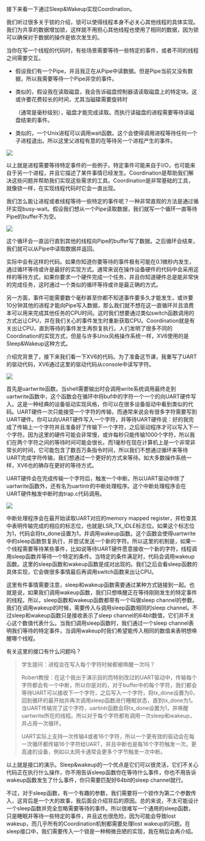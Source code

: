 接下来看一下通过Sleep&Wakeup实现Coordination。

我们听过很多关于锁的介绍，锁可以使得线程本身不必关心其他线程的具体实现。我们为共享的数据增加锁，这样就不用担心其他线程也使用了相同的数据，因为锁可以确保对于数据的操作是依次发生的。

当你在写一个线程的代码时，有些场景需要等待一些特定的事件，或者不同的线程之间需要交互。

- 假设我们有一个Pipe，并且我正在从Pipe中读数据。但是Pipe当前又没有数据，所以我需要等待一个Pipe非空的事件。
    
- 类似的，假设我在读取磁盘，我会告诉磁盘控制器请读取磁盘上的特定块。这或许要花费较长的时间，尤其当磁碟需要旋转时
    
    （通常是毫秒级别），磁盘才能完成读取。而执行读磁盘的进程需要等待读磁盘结束的事件。
    
- 类似的，一个Unix进程可以调用wait函数。这个会使得调用进程等待任何一个子进程退出。所以这里父进程有意的在等待另一个进程产生的事件。
    

[![](https://github.com/huihongxiao/MIT6.S081/raw/master/.gitbook/assets/image%20(499).png)](https://github.com/huihongxiao/MIT6.S081/blob/master/.gitbook/assets/image%20\(499\).png)

以上就是进程需要等待特定事件的一些例子。特定事件可能来自于I/O，也可能来自于另一个进程，并且它描述了某件事情已经发生。Coordination是帮助我们解决这些问题并帮助我们实现这些需求的工具。Coordination是非常基础的工具，就像锁一样，在实现线程代码时它会一直出现。

我们怎么能让进程或者线程等待一些特定的事件呢？一种非常直观的方法是通过循环实现busy-wait。假设我们想从一个Pipe读取数据，我们就写一个循环一直等待Pipe的buffer不为空。

[![](https://github.com/huihongxiao/MIT6.S081/raw/master/.gitbook/assets/image%20(590).png)](https://github.com/huihongxiao/MIT6.S081/blob/master/.gitbook/assets/image%20\(590\).png)

这个循环会一直运行直到其他的线程向Pipe的buffer写了数据。之后循环会结束，我们就可以从Pipe中读取数据并返回。

实际中会有这样的代码。如果你知道你要等待的事件极有可能在0.1微秒内发生，通过循环等待或许是最好的实现方式。通常来说在操作设备硬件的代码中会采用这样的等待方式，如果你要求一个硬件完成一个任务，并且你知道硬件总是能非常快的完成任务，这时通过一个类似的循环等待或许是最正确的方式。

另一方面，事件可能需要数个毫秒甚至你都不知道事件要多久才能发生，或许要10分钟其他的进程才能向Pipe写入数据，那么我们就不想在这一直循环并且浪费本可以用来完成其他任务的CPU时间。这时我们想要通过类似switch函数调用的方式出让CPU，并在我们关心的事件发生时重新获取CPU。Coordination就是有关出让CPU，直到等待的事件发生再恢复执行。人们发明了很多不同的Coordination的实现方式，但是与许多Unix风格操作系统一样，XV6使用的是Sleep&Wakeup这种方式。

介绍完背景了，接下来我们看一下XV6的代码。为了准备这节课，我重写了UART的驱动代码，XV6通过这里的驱动代码从console中读写字符。

[![](https://github.com/huihongxiao/MIT6.S081/raw/master/.gitbook/assets/image%20(576).png)](https://github.com/huihongxiao/MIT6.S081/blob/master/.gitbook/assets/image%20\(576\).png)

首先是uartwrite函数。当shell需要输出时会调用write系统调用最终走到uartwrite函数中，这个函数会在循环中将buf中的字符一个一个的向UART硬件写入。这是一种经典的设备驱动实现风格，你可以在很多设备驱动中看到类似的代码。UART硬件一次只能接受一个字符的传输，而通常来说会有很多字符需要写到UART硬件。你可以向UART硬件写入一个字符，并等待UART硬件说：好的我完成了传输上一个字符并且准备好了传输下一个字符，之后驱动程序才可以写入下一个字符。因为这里的硬件可能会非常慢，或许每秒只能传输1000个字符，所以我们在两个字符之间的等待时间可能会很长。而1毫秒在现在计算机上是一个非常非常长的时间，它可能包含了数百万条指令时间，所以我们不想通过循环来等待UART完成字符传输，我们想通过一个更好的方式来等待。如大多数操作系统一样，XV6也的确存在更好的等待方式。

UART硬件会在完成传输一个字符后，触发一个中断。所以UART驱动中除了uartwrite函数外，还有名为uartintr的中断处理程序。这个中断处理程序会在UART硬件触发中断时由trap.c代码调用。

[![](https://github.com/huihongxiao/MIT6.S081/raw/master/.gitbook/assets/image%20(496).png)](https://github.com/huihongxiao/MIT6.S081/blob/master/.gitbook/assets/image%20\(496\).png)

中断处理程序会在最开始读取UART对应的memory mapped register，并检查其中表明传输完成的相应的标志位，也就是LSR_TX_IDLE标志位。如果这个标志位为1，代码会将tx_done设置为1，并调用wakeup函数。这个函数会使得uartwrite中的sleep函数恢复执行，并尝试发送一个新的字符。所以这里的机制是，如果一个线程需要等待某些事件，比如说等待UART硬件愿意接收一个新的字符，线程调用sleep函数并等待一个特定的条件。当特定的条件满足时，代码会调用wakeup函数。这里的sleep函数和wakeup函数是成对出现的。我们之后会看sleep函数的具体实现，它会做很多事情最后再调用switch函数来出让CPU。

这里有件事情需要注意，sleep和wakeup函数需要通过某种方式链接到一起。也就是说，如果我们调用wakeup函数，我们只想唤醒正在等待刚刚发生的特定事件的线程。所以，sleep函数和wakeup函数都带有一个叫做sleep channel的参数。我们在调用wakeup的时候，需要传入与调用sleep函数相同的sleep channel。不过sleep和wakeup函数只是接收表示了sleep channel的64bit数值，它们并不关心这个数值代表什么。当我们调用sleep函数时，我们通过一个sleep channel表明我们等待的特定事件，当调用wakeup时我们希望能传入相同的数值来表明想唤醒哪个线程。

有关这里的接口有什么问题吗？

> 学生提问：进程会在写入每个字符时候都被唤醒一次吗？
> 
> Robert教授：在这个我出于演示目的而特别改过的UART驱动中，传输每个字符都会有一个中断，所以你是对的，对于buffer中的每个字符，我们都会等待UART可以接收下一个字符，之后写入一个字符，将tx_done设置为0，回到循环的最开始并再次调用sleep函数进行睡眠状态，直到tx_done为1。当UART传输完了这个字符，uartintr函数会将tx_done设置为1，并唤醒uartwrite所在的线程。所以对于每个字符都有调用一次sleep和wakeup，并占用一次循环。
> 
> UART实际上支持一次传输4或者16个字符，所以一个更有效的驱动会在每一次循环都传输16个字符给UART，并且中断也是每16个字符触发一次。更高速的设备，例如以太网卡通常会更多个字节触发一次中断。

以上就是接口的演示。Sleep&wakeup的一个优点是它们可以很灵活，它们不关心代码正在执行什么操作，你不用告诉sleep函数你在等待什么事件，你也不用告诉wakeup函数发生了什么事件，你只需要匹配好64bit的sleep channel就行。

不过，对于sleep函数，有一个有趣的参数，我们需要将一个锁作为第二个参数传入，这背后是一个大的故事，我后面会介绍背后的原因。总的来说，不太可能设计一个sleep函数并完全忽略需要等待的事件。所以很难写一个通用的sleep函数，只是睡眠并等待一些特定的事件，并且这也很危险，因为可能会导致lost wakeup，而几乎所有的Coordination机制都需要处理lost wakeup的问题。在sleep接口中，我们需要传入一个锁是一种稍微丑陋的实现，我在稍后会再介绍。